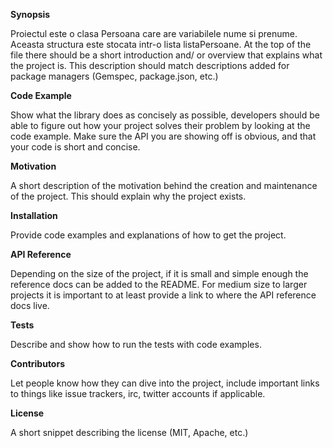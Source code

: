 **Synopsis**

Proiectul este o clasa Persoana care are variabilele nume si prenume. Aceasta structura este stocata intr-o lista
listaPersoane.
At the top of the file there should be a short introduction and/ or overview that explains what the project is.
This description should match descriptions added for package managers (Gemspec, package.json, etc.)


**Code Example**

Show what the library does as concisely as possible, developers should be able to figure out how your project solves their problem by looking at the code example. Make sure the API you are showing off is obvious, and that your code is short and concise.

**Motivation**

A short description of the motivation behind the creation and maintenance of the project. This should explain why the project exists.

**Installation**

Provide code examples and explanations of how to get the project.

**API Reference**

Depending on the size of the project, if it is small and simple enough the reference docs can be added to the README. For medium size to larger projects it is important to at least provide a link to where the API reference docs live.

**Tests**

Describe and show how to run the tests with code examples.

**Contributors**

Let people know how they can dive into the project, include important links to things like issue trackers, irc, twitter accounts if applicable.

**License**

A short snippet describing the license (MIT, Apache, etc.)